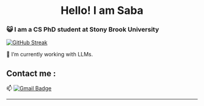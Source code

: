 <h1 align="center">Hello! I am Saba</h1>

### :smiley_cat: I am a CS PhD student at Stony Brook University


[![GitHub Streak](https://streak-stats.demolab.com?user=saba-phoenix)](https://git.io/streak-stats)


🌱 I’m currently working with LLMs.

<a href="https://www.youtube.com/watch?v=dQw4w9WgXcQ"></a>

## Contact me : 
📫 [![Gmail Badge](https://img.shields.io/badge/-syedajannatus.saba@stonybrook.edu-blue?style=flat-roundedrectangle&logo=Gmail&logoColor=white&link=mailto:syedajannatus.saba@stonybrook.edu)](syedajannatus.saba@stonybrook.edu)


------


